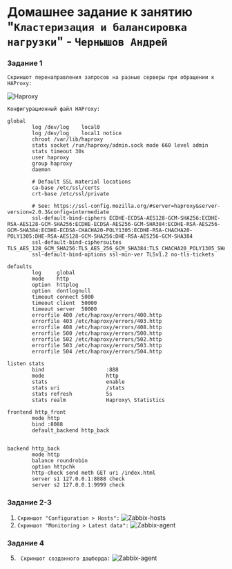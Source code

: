 # Домашнее задание к занятию "`Кластеризация и балансировка нагрузки`" - `Чернышов Андрей`

### Задание 1

`Скриншот перенаправления запросов на разные серверы при обращении к HAProxy:`

![Haproxy](https://github.com/ANDREYTOLOGY/zabbixx-hw/blob/main/img/haproxy-1.png)

`Конфигурационный файл HAProxy:`
```
global
        log /dev/log    local0
        log /dev/log    local1 notice
        chroot /var/lib/haproxy
        stats socket /run/haproxy/admin.sock mode 660 level admin
        stats timeout 30s
        user haproxy
        group haproxy
        daemon

        # Default SSL material locations
        ca-base /etc/ssl/certs
        crt-base /etc/ssl/private

        # See: https://ssl-config.mozilla.org/#server=haproxy&server-version=2.0.3&config=intermediate
        ssl-default-bind-ciphers ECDHE-ECDSA-AES128-GCM-SHA256:ECDHE-RSA-AES128-GCM-SHA256:ECDHE-ECDSA-AES256-GCM-SHA384:ECDHE-RSA-AES256-GCM-SHA384:ECDHE-ECDSA-CHACHA20-POLY1305:ECDHE-RSA-CHACHA20-POLY1305:DHE-RSA-AES128-GCM-SHA256:DHE-RSA-AES256-GCM-SHA384
        ssl-default-bind-ciphersuites TLS_AES_128_GCM_SHA256:TLS_AES_256_GCM_SHA384:TLS_CHACHA20_POLY1305_SHA256
        ssl-default-bind-options ssl-min-ver TLSv1.2 no-tls-tickets

defaults
        log     global
        mode    http
        option  httplog
        option  dontlognull
        timeout connect 5000
        timeout client  50000
        timeout server  50000
        errorfile 400 /etc/haproxy/errors/400.http
        errorfile 403 /etc/haproxy/errors/403.http
        errorfile 408 /etc/haproxy/errors/408.http
        errorfile 500 /etc/haproxy/errors/500.http
        errorfile 502 /etc/haproxy/errors/502.http
        errorfile 503 /etc/haproxy/errors/503.http
        errorfile 504 /etc/haproxy/errors/504.http

listen stats
        bind                    :888
        mode                    http
        stats                   enable
        stats uri               /stats
        stats refresh           5s
        stats realm             Haproxy\ Statistics

frontend http_front
        mode http
        bind :8088
        default_backend http_back


backend http_back
        mode http
        balance roundrobin
        option httpchk
        http-check send meth GET uri /index.html
        server s1 127.0.0.1:8888 check
        server s2 127.0.0.1:9999 check
```

### Задание 2-3

1. `Скриншот "Configuration > Hosts":`
   ![Zabbix-hosts](https://github.com/ANDREYTOLOGY/zabbixx-hw/blob/main/img/zabbix-host.png)
2. `Скриншот "Monitoring > Latest data":`
   ![Zabbix-agent](https://github.com/ANDREYTOLOGY/zabbixx-hw/blob/main/img/zabbix_latest-data.png)

### Задание 4
5. ` Скриншот созданного дашборда:`
 ![Zabbix-agent](https://github.com/ANDREYTOLOGY/zabbixx-hw/blob/main/img/zabbix-dashboard.png)

